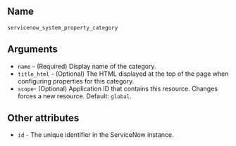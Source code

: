 ## Name

`servicenow_system_property_category`

## Arguments

* `name` - (Required) Display name of the category.
* `title_html` - (Optional) The HTML displayed at the top of the page when configuring properties for this category.
* `scope`- (Optional) Application ID that contains this resource. Changes forces a new resource. Default: `global`.

## Other attributes
* `id` - The unique identifier in the ServiceNow instance.